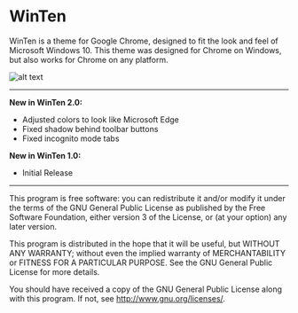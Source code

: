 WinTen
================
WinTen is a theme for Google Chrome, designed to fit the look and feel of Microsoft Windows 10. This theme was designed for Chrome on Windows, but also works for Chrome on any platform.

![alt text](http://i.imgur.com/383xnMW.png "Screenshot")

---------------------------------------------------------
__New in WinTen 2.0:__
* Adjusted colors to look like Microsoft Edge
* Fixed shadow behind toolbar buttons
* Fixed incognito mode tabs

__New in WinTen 1.0:__
* Initial Release

---------------------------------------------------------

This program is free software: you can redistribute it and/or modify
it under the terms of the GNU General Public License as published by
the Free Software Foundation, either version 3 of the License, or
(at your option) any later version.

This program is distributed in the hope that it will be useful,
but WITHOUT ANY WARRANTY; without even the implied warranty of
MERCHANTABILITY or FITNESS FOR A PARTICULAR PURPOSE.  See the
GNU General Public License for more details.

You should have received a copy of the GNU General Public License
along with this program.  If not, see <http://www.gnu.org/licenses/>.
